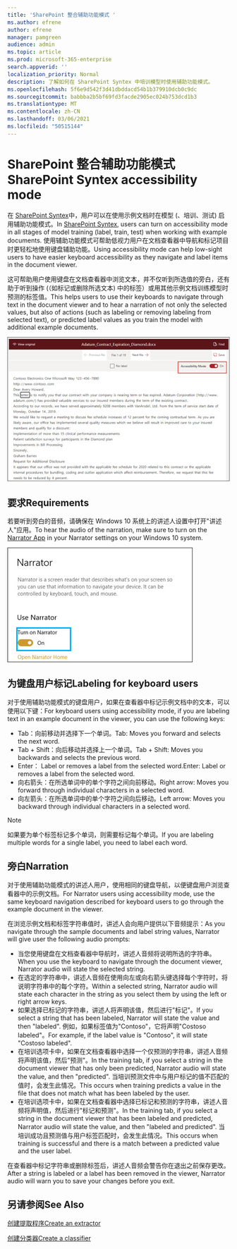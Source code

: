 ```yaml
---
title: 'SharePoint 整合辅助功能模式 '
ms.author: efrene
author: efrene
manager: pamgreen
audience: admin
ms.topic: article
ms.prod: microsoft-365-enterprise
search.appverid: ''
localization_priority: Normal
description: 了解如何在 SharePoint Syntex 中培训模型时使用辅助功能模式。
ms.openlocfilehash: 5f6e9d542f3d41dbddacd54b1b379910dcb0c9dc
ms.sourcegitcommit: babbba2b5bf69fd3facde2905ec024b753dcd1b3
ms.translationtype: MT
ms.contentlocale: zh-CN
ms.lasthandoff: 03/06/2021
ms.locfileid: "50515144"
---
```

# <a name="sharepoint-syntex-accessibility-mode"></a><span data-ttu-id="06c12-103">SharePoint 整合辅助功能模式</span><span class="sxs-lookup"><span data-stu-id="06c12-103">SharePoint Syntex accessibility mode</span></span>

<span data-ttu-id="06c12-104">在 [SharePoint Syntex](index.md)中，用户可以在使用示例文档时在模型 (、培训、测试) 启用辅助功能模式。</span><span class="sxs-lookup"><span data-stu-id="06c12-104">In [SharePoint Syntex](index.md), users can turn on accessibility mode in all stages of model training (label, train, test) when working with example documents.</span></span> <span data-ttu-id="06c12-105">使用辅助功能模式可帮助低视力用户在文档查看器中导航和标记项目时更轻松地使用键盘辅助功能。</span><span class="sxs-lookup"><span data-stu-id="06c12-105">Using accessibility mode can help low-sight users to have easier keyboard accessibility as they navigate and label items in the document viewer.</span></span>

<span data-ttu-id="06c12-106">这可帮助用户使用键盘在文档查看器中浏览文本，并不仅听到所选值的旁白，还有助于听到操作 (（如标记或删除所选文本) 中的标签）或用其他示例文档训练模型时预测的标签值。</span><span class="sxs-lookup"><span data-stu-id="06c12-106">This helps users to use their keyboards to navigate through text in the document viewer and to hear a narration of not only the selected values, but also of actions (such as labeling or removing labeling from selected text), or predicted label values as you train the model with additional example documents.</span></span> 


![辅助功能模式](../media/content-understanding/accessibility-mode.png)

## <a name="requirements"></a><span data-ttu-id="06c12-108">要求</span><span class="sxs-lookup"><span data-stu-id="06c12-108">Requirements</span></span>

<span data-ttu-id="06c12-109">若要听到旁白的音频，请确保在 Windows 10 系统[](https://support.microsoft.com/windows/complete-guide-to-narrator-e4397a0d-ef4f-b386-d8ae-c172f109bdb1)上的讲述人设置中打开"讲述人"应用。</span><span class="sxs-lookup"><span data-stu-id="06c12-109">To hear the audio of the narration, make sure to turn on the [Narrator App](https://support.microsoft.com/windows/complete-guide-to-narrator-e4397a0d-ef4f-b386-d8ae-c172f109bdb1) in your Narrator settings on your Windows 10 system.</span></span>

![打开"讲述人"](../media/content-understanding/narrator-settings.png)

## <a name="labeling-for-keyboard-users"></a><span data-ttu-id="06c12-111">为键盘用户标记</span><span class="sxs-lookup"><span data-stu-id="06c12-111">Labeling for keyboard users</span></span>

<span data-ttu-id="06c12-112">对于使用辅助功能模式的键盘用户，如果在查看器中标记示例文档中的文本，可以使用以下键：</span><span class="sxs-lookup"><span data-stu-id="06c12-112">For keyboard users using accessibility mode, if you are labeling text in an example document in the viewer, you can use the following keys:</span></span>

- <span data-ttu-id="06c12-113">Tab：向前移动并选择下一个单词。</span><span class="sxs-lookup"><span data-stu-id="06c12-113">Tab: Moves you forward and selects the next word.</span></span>
- <span data-ttu-id="06c12-114">Tab + Shift：向后移动并选择上一个单词。</span><span class="sxs-lookup"><span data-stu-id="06c12-114">Tab + Shift: Moves you backwards and selects the previous word.</span></span>
- <span data-ttu-id="06c12-115">Enter： Label or removes a label from the selected word.</span><span class="sxs-lookup"><span data-stu-id="06c12-115">Enter: Label or removes a label from the selected word.</span></span>
- <span data-ttu-id="06c12-116">向右箭头：在所选单词中的单个字符之间向前移动。</span><span class="sxs-lookup"><span data-stu-id="06c12-116">Right arrow: Moves you forward through individual characters in a selected word.</span></span>
- <span data-ttu-id="06c12-117">向左箭头：在所选单词中的单个字符之间向后移动。</span><span class="sxs-lookup"><span data-stu-id="06c12-117">Left arrow: Moves you backward through individual characters in a selected word.</span></span>

> [!NOTE]
> <span data-ttu-id="06c12-118">如果要为单个标签标记多个单词，则需要标记每个单词。</span><span class="sxs-lookup"><span data-stu-id="06c12-118">If you are labeling multiple words for a single label, you need to label each word.</span></span>


## <a name="narration"></a><span data-ttu-id="06c12-119">旁白</span><span class="sxs-lookup"><span data-stu-id="06c12-119">Narration</span></span>

<span data-ttu-id="06c12-120">对于使用辅助功能模式的讲述人用户，使用相同的键盘导航，以便键盘用户浏览查看器中的示例文档。</span><span class="sxs-lookup"><span data-stu-id="06c12-120">For Narrator users using accessibility mode, use the same keyboard navigation described for keyboard users to go through the example document in the viewer.</span></span>

<span data-ttu-id="06c12-121">在浏览示例文档和标签字符串值时，讲述人会向用户提供以下音频提示：</span><span class="sxs-lookup"><span data-stu-id="06c12-121">As you navigate through the sample documents and label string values, Narrator will give user the following audio prompts:</span></span>

- <span data-ttu-id="06c12-122">当您使用键盘在文档查看器中导航时，讲述人音频将说明所选的字符串。</span><span class="sxs-lookup"><span data-stu-id="06c12-122">When you use the keyboard to navigate through the document viewer, Narrator audio will state the selected string.</span></span>
- <span data-ttu-id="06c12-123">在选定的字符串中，讲述人音频在使用向左或向右箭头键选择每个字符时，将说明字符串中的每个字符。</span><span class="sxs-lookup"><span data-stu-id="06c12-123">Within a selected string, Narrator audio will state each character in the string as you select them by using the left or right arrow keys.</span></span>
- <span data-ttu-id="06c12-124">如果选择已标记的字符串，讲述人将声明该值，然后进行"标记"。</span><span class="sxs-lookup"><span data-stu-id="06c12-124">If you select a string that has been labeled, Narrator will state the value and then "labeled".</span></span>  <span data-ttu-id="06c12-125">例如，如果标签值为"Contoso"，它将声明"Costoso labeled"。</span><span class="sxs-lookup"><span data-stu-id="06c12-125">For example, if the label value is "Contoso", it will state "Costoso labeled".</span></span> 
- <span data-ttu-id="06c12-126">在培训选项卡中，如果在文档查看器中选择一个仅预测的字符串，讲述人音频将声明该值，然后"预测"。</span><span class="sxs-lookup"><span data-stu-id="06c12-126">In the training tab, if you select a string in the document viewer that has only been predicted, Narrator audio will state the value, and then "predicted".</span></span> <span data-ttu-id="06c12-127">当培训预测文件中与用户标记的值不匹配的值时，会发生此情况。</span><span class="sxs-lookup"><span data-stu-id="06c12-127">This occurs when training predicts a value in the file that does not match what has been labeled by the user.</span></span>
- <span data-ttu-id="06c12-128">在培训选项卡中，如果在文档查看器中选择已标记和预测的字符串，讲述人音频将声明值，然后进行"标记和预测"。</span><span class="sxs-lookup"><span data-stu-id="06c12-128">In the training tab, if you select a string in the document viewer that has been labeled and predicted, Narrator audio will state the value, and then "labeled and predicted".</span></span> <span data-ttu-id="06c12-129">当培训成功且预测值与用户标签匹配时，会发生此情况。</span><span class="sxs-lookup"><span data-stu-id="06c12-129">This occurs when training is successful and there is a match between a predicted value and the user label.</span></span>



<span data-ttu-id="06c12-130">在查看器中标记字符串或删除标签后，讲述人音频会警告你在退出之前保存更改。</span><span class="sxs-lookup"><span data-stu-id="06c12-130">After a string is labeled or a label has been removed in the viewer, Narrator audio will warn you to save your changes before you exit.</span></span>

## <a name="see-also"></a><span data-ttu-id="06c12-131">另请参阅</span><span class="sxs-lookup"><span data-stu-id="06c12-131">See Also</span></span>

[<span data-ttu-id="06c12-132">创建提取程序</span><span class="sxs-lookup"><span data-stu-id="06c12-132">Create an extractor</span></span>](create-an-extractor.md)</br>

[<span data-ttu-id="06c12-133">创建分类器</span><span class="sxs-lookup"><span data-stu-id="06c12-133">Create a classifier</span></span>](create-a-classifier.md)</br>










 


  
  



